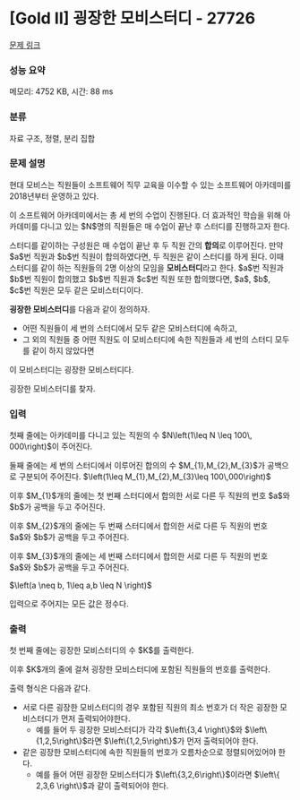 # [Gold II] 굉장한 모비스터디 - 27726 

[문제 링크](https://www.acmicpc.net/problem/27726) 

### 성능 요약

메모리: 4752 KB, 시간: 88 ms

### 분류

자료 구조, 정렬, 분리 집합

### 문제 설명

<p>현대 모비스는 직원들이 소프트웨어 직무 교육을 이수할 수 있는 소프트웨어 아카데미를 2018년부터 운영하고 있다.</p>

<p>이 소프트웨어 아카데미에서는 총 세 번의 수업이 진행된다. 더 효과적인 학습을 위해 아카데미를 다니고 있는 $N$명의 직원들은 매 수업이 끝난 후 스터디를 진행하고자 한다.</p>

<p>스터디를 같이하는 구성원은 매 수업이 끝난 후 두 직원 간의 <strong>합의</strong>로 이루어진다. 만약 $a$번 직원과 $b$번 직원이 합의하였다면, 두 직원은 같이 스터디를 하게 된다. 이때 스터디를 같이 하는 직원들의 2명 이상의 모임을 <strong>모비스터디</strong>라고 한다. $a$번 직원과 $b$번 직원이 합의했고 $b$번 직원과 $c$번 직원 또한 합의했다면, $a$, $b$, $c$번 직원은 모두 같은 모비스터디이다.</p>

<p><strong>굉장한 모비스터디</strong>를 다음과 같이 정의하자.</p>

<ul>
	<li>어떤 직원들이 세 번의 스터디에서 모두 같은 모비스터디에 속하고,</li>
	<li>그 외의 직원들 중 어떤 직원도 이 모비스터디에 속한 직원들과 세 번의 스터디 모두를 같이 하지 않았다면</li>
</ul>

<p>이 모비스터디는 굉장한 모비스터디다.</p>

<p>굉장한 모비스터디를 찾자.</p>

### 입력 

 <p>첫째 줄에는 아카데미를 다니고 있는 직원의 수 $N\left(1\leq N \leq 100\, 000\right)$이 주어진다.</p>

<p>둘째 줄에는 세 번의 스터디에서 이루어진 합의의 수 $M_{1},M_{2},M_{3}$가 공백으로 구분되어 주어진다. $\left(1\leq M_{1},M_{2},M_{3}\leq 100\,000\right)$</p>

<p>이후 $M_{1}$개의 줄에는 첫 번째 스터디에서 합의한 서로 다른 두 직원의 번호 $a$와 $b$가 공백을 두고 주어진다. </p>

<p>이후 $M_{2}$개의 줄에는 두 번째 스터디에서 합의한 서로 다른 두 직원의 번호 $a$와 $b$가 공백을 두고 주어진다.</p>

<p>이후 $M_{3}$개의 줄에는 세 번째 스터디에서 합의한 서로 다른 두 직원의 번호 $a$와 $b$가 공백을 두고 주어진다.</p>

<p>$\left(a \neq b, 1\leq a,b \leq N \right)$</p>

<p>입력으로 주어지는 모든 값은 정수다.</p>

### 출력 

 <p>첫 번째 줄에는 굉장한 모비스터디의 수 $K$를 출력한다.</p>

<p>이후 $K$개의 줄에 걸쳐 굉장한 모비스터디에 포함된 직원들의 번호를 출력한다.</p>

<p>출력 형식은 다음과 같다.</p>

<ul>
	<li>서로 다른 굉장한 모비스터디의 경우 포함된 직원의 최소 번호가 더 작은 굉장한 모비스터디가 먼저 출력되어야한다.
	<ul>
		<li>예를 들어 두 굉장한 모비스터디가 각각 $\left\{3,4 \right\}$와 $\left\{1,2,5\right\}$라면 $\left\{1,2,5\right\}$가 먼저 출력되어야 한다. </li>
	</ul>
	</li>
	<li>같은 굉장한 모비스터디에 속한 직원들의 번호가 오름차순으로 정렬되어있어야 한다.
	<ul>
		<li>예를 들어 어떤 굉장한 모비스터디가 $\left\{3,2,6\right\}$이라면 $\left\{ 2,3,6 \right\}$과 같이 출력되어야 한다.</li>
	</ul>
	</li>
</ul>

